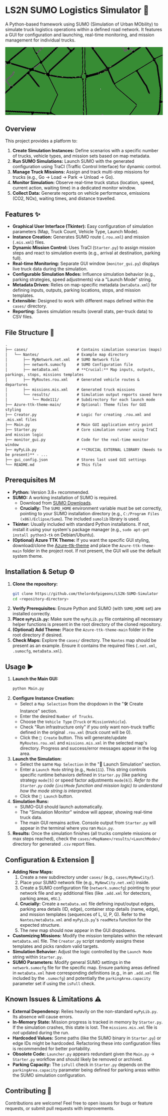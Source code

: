 # LS2N SUMO Logistics Simulator 🚛

A Python-based framework using SUMO (Simulation of Urban MObility) to simulate truck logistics operations within a defined road network. It features a GUI for configuration and launching, real-time monitoring, and mission management for individual trucks.

![LS2N SUMO Simulator Demo](simulation_demo.gif)


## Overview

This project provides a platform to:

1.  **Create Simulation Instances:** Define scenarios with a specific number of trucks, vehicle types, and mission sets based on map metadata.
2.  **Run SUMO Simulations:** Launch SUMO with the generated configuration using TraCI (Traffic Control Interface) for dynamic control.
3.  **Manage Truck Missions:** Assign and track multi-step missions for trucks (e.g., Go -> Load -> Park -> Unload -> Go).
4.  **Monitor Simulation:** Observe real-time truck status (location, speed, current action, waiting time) in a dedicated monitor window.
5.  **Collect Data:** Generate reports on vehicle performance, emissions (CO2, NOx), waiting times, and distance travelled.

## Features ✨

*   **Graphical User Interface (Tkinter):** Easy configuration of simulation parameters (Map, Truck Count, Vehicle Type, Launch Mode).
*   **Instance Creation:** Generates SUMO route (`.rou.xml`) and mission (`.mis.xml`) files.
*   **Dynamic Mission Control:** Uses TraCI (`Starter.py`) to assign mission steps and react to simulation events (e.g., arrival at destination, parking full).
*   **Real-time Monitoring:** Separate GUI window (`monitor_gui.py`) displays live truck data during the simulation.
*   **Configurable Simulation Modes:** Influence simulation behavior (e.g., parking strategies, speed adjustments) via a "Launch Mode" string.
*   **Metadata Driven:** Relies on map-specific metadata (`metaData.xml`) for defining inputs, outputs, parking locations, stops, and mission templates.
*   **Extensible:** Designed to work with different maps defined within the `cases/` directory.
*   **Reporting:** Saves simulation results (overall stats, per-truck data) to CSV files.

## File Structure 📁

```text
.
├── cases/                      # Contains simulation scenarios (maps)
│   └── Nantes/                 # Example map directory
│       ├── MyNetwork.net.xml   # SUMO Network file
│       ├── network.sumocfg     # SUMO Configuration file
│       ├── metaData.xml        # **Crucial:** Map inputs, outputs, parkings, stops, missions templates
│       ├── MyRoutes.rou.xml    # Generated vehicle routes & departures
│       ├── missions.mis.xml    # Generated truck missions
│       └── results/            # Simulation output reports saved here
│           └── Mode111/        # Subdirectory for each launch mode
├── Azure-ttk-theme-main/       # Optional: Theme files for GUI styling
├── Creator.py                  # Logic for creating .rou.xml and .mis.xml files
├── Main.py                     # Main GUI application entry point
├── Starter.py                  # Core simulation runner using TraCI and mission logic
├── monitor_gui.py              # Code for the real-time monitor window
├── myPyLib.py                  # **CRUCIAL EXTERNAL LIBRARY (Needs to be present)** - ...
├── gui_config.json             # Stores last used GUI settings
└── README.md                   # This file
```

## Prerequisites  M️

*   **Python:** Version 3.8+ recommended.
*   **SUMO:** A working installation of SUMO is required.
    *   Download from [SUMO Downloads](https://sumo.dlr.de/docs/Downloads.html).
    *   **Crucially:** The `SUMO_HOME` environment variable must be set correctly, pointing to your SUMO installation directory (e.g., `C:/Program Files (x86)/Eclipse/Sumo`). The included `sumolib` library is used.
*   **Tkinter:** Usually included with standard Python installations. If not, install it using your system's package manager (e.g., `sudo apt-get install python3-tk` on Debian/Ubuntu).
*   **(Optional) Azure TTK Theme:** If you want the specific GUI styling, download/clone the [Azure-ttk-theme](https://github.com/rdbende/Azure-ttk-theme) and place the `Azure-ttk-theme-main` folder in the project root. If not present, the GUI will use the default system theme.

## Installation & Setup ⚙️

1.  **Clone the repository:**
    ```bash
    git clone https://github.com/thelordofpigeons/LS2N-SUMO-Simulator
    cd <repository-directory>
    ```
2.  **Verify Prerequisites:** Ensure Python and SUMO (with `SUMO_HOME` set) are installed correctly.
3.  **Place `myPyLib.py`:** Make sure the `myPyLib.py` file containing all necessary helper functions is present in the root directory of the cloned repository.
4.  **(Optional) Add Theme:** Place the `Azure-ttk-theme-main` folder in the root directory if desired.
5.  **Check Maps:** Explore the `cases/` directory. The `Nantes` map should be present as an example. Ensure it contains the required files (`.net.xml`, `.sumocfg`, `metaData.xml`).

## Usage ▶️

1.  **Launch the Main GUI:**
    ```bash
    python Main.py
    ```
2.  **Configure Instance Creation:**
    *   Select a `Map Selection` from the dropdown in the "🛠 Create Instance" section.
    *   Enter the desired `Number of Trucks`.
    *   Choose the `Vehicle Type` (`Truck` or `MissionVehicle`).
    *   Check "Run infrastructure only" if you only want non-truck traffic defined in the original `.rou.xml` (truck count will be 0).
    *   Click the `🚀 Create` button. This will generate/update `MyRoutes.rou.xml` and `missions.mis.xml` in the selected map's directory. Progress and success/error messages appear in the log area.
3.  **Launch the Simulation:**
    *   Select the same `Map Selection` in the "🚦 Launch Simulation" section.
    *   Enter a `Launch Mode` string (e.g., `Mode111`). This string controls specific runtime behaviors defined in `Starter.py` (like parking strategy `mode[5]` or speed factor adjustments `mode[6]`). *Refer to the `Starter.py` code (`initMode` function and mission logic) to understand how the mode string is interpreted.*
    *   Click the `🎯 Launch` button.
4.  **Simulation Runs:**
    *   SUMO-GUI should launch automatically.
    *   The "Simulation Monitor" window will appear, showing real-time truck data.
    *   The main GUI remains active. Console output from `Starter.py` will appear in the terminal where you ran `Main.py`.
5.  **Results:** Once the simulation finishes (all trucks complete missions or max steps reached), check the `cases/<MapName>/results/<LaunchMode>/` directory for generated `.csv` report files.

## Configuration & Extension 🔧

*   **Adding New Maps:**
    1.  Create a new subdirectory under `cases/` (e.g., `cases/MyNewCity/`).
    2.  Place your SUMO network file (e.g., `MyNewCity.net.xml`) inside.
    3.  Create a SUMO configuration file (`network.sumocfg`) pointing to your network file and any additional files (like `.add.xml` for detectors, parking areas, etc.).
    4.  **Crucially:** Create a `metaData.xml` file defining input/output edges, parking area details (ID, edge), container stop details (name, edge), and mission templates (sequences of L, U, P, G). Refer to the `Nantes/metaData.xml` and `myPyLib.py`'s `readMeta` function for the expected structure.
    5.  The new map should now appear in the GUI dropdowns.
*   **Customizing Missions:** Modify the mission templates within the relevant `metaData.xml` file. The `Creator.py` script randomly assigns these templates and picks random valid targets.
*   **Simulation Behavior:** Adjust the logic controlled by the `Launch Mode` string within `Starter.py`.
*   **SUMO Parameters:** Modify general SUMO settings in the `network.sumocfg` file for the specific map. Ensure parking areas defined in `metaData.xml` have corresponding definitions (e.g., in an `.add.xml` file included by the `.sumocfg`) and potentially the `parkingArea.capacity` parameter set if using the `isFull` check.

## Known Issues & Limitations ⚠️

*   **External Dependency:** Relies heavily on the non-standard `myPyLib.py`. Its absence will cause errors.
*   **In-Memory State:** Mission progress is tracked in memory by `Starter.py`. If the simulation crashes, this state is lost. The `missions.mis.xml` file is *not* updated during the run.
*   **Hardcoded Values:** Some paths (like the SUMO binary in `Starter.py`) or edge IDs might be hardcoded. Refactoring these into configuration files is recommended for better portability.
*   **Obsolete Code:** `Launcher.py` appears redundant given the `Main.py` -> `Starter.py` workflow and should likely be removed or archived.
*   **Parking Capacity:** The `isFull` check in `Starter.py` depends on the `parkingArea.capacity` parameter being defined for parking areas within the SUMO simulation configuration.

## Contributing 🤝

Contributions are welcome! Feel free to open issues for bugs or feature requests, or submit pull requests with improvements.

